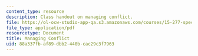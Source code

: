 ```yaml
---
content_type: resource
description: Class handout on managing conflict.
file: https://ol-ocw-studio-app-qa.s3.amazonaws.com/courses/15-277-special-seminar-in-communications-leadership-and-personal-effectiveness-coaching-fall-2008/88a337fbaf89dbb2440bcac29c3f7963_handout_6.pdf
file_type: application/pdf
resourcetype: Document
title: Managing Conflict
uid: 88a337fb-af89-dbb2-440b-cac29c3f7963
---
```

